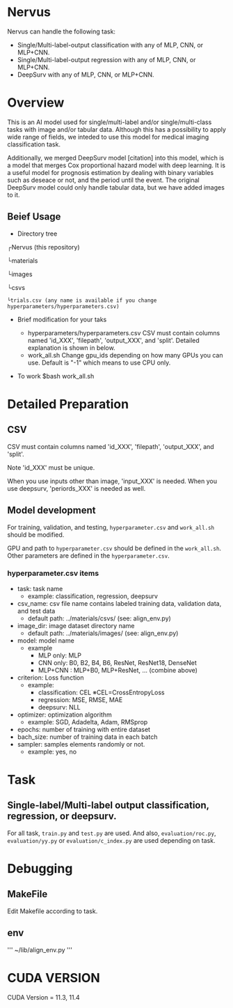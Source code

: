 # Nervus
Nervus can handle the following task:
- Single/Multi-label-output classification with any of MLP, CNN, or MLP+CNN.
- Single/Multi-label-output regression with any of MLP, CNN, or MLP+CNN.
- DeepSurv with any of MLP, CNN, or MLP+CNN.

# Overview
This is an AI model used for single/multi-label and/or single/multi-class tasks with image and/or tabular data.
Although this has a possibility to apply wide range of fields, we inteded to use this model for medical imaging classification task.

Additionally, we merged DeepSurv model [citation] into this model, which is a model that merges Cox proportional hazard model with deep learning. It is a useful model for prognosis estimation by dealing with binary variables such as deseace or not, and the period until the event. The original DeepSurv model could only handle tabular data, but we have added images to it.

## Beief Usage
- Directory tree

┌Nervus (this repository)

└materials

  └images
  
  └csvs
  
    └trials.csv (any name is available if you change hyperparameters/hyperparameters.csv)

- Brief modification for your taks
  - hyperparameters/hyperparameters.csv
    CSV must contain columns named 'id_XXX', 'filepath', 'output_XXX', and 'split'.
    Detailed explanation is shown in below.
  - work_all.sh
    Change gpu_ids depending on how many GPUs you can use. Default is "-1" which means to use CPU only.

- To work
$bash work_all.sh

# Detailed Preparation
## CSV
CSV must contain columns named 'id_XXX', 'filepath', 'output_XXX', and 'split'.

Note 'id_XXX' must be unique.

When you use inputs other than image, 'input_XXX' is needed. 
When you use deepsurv, 'periords_XXX' is needed as well.

## Model development
For training, validation, and testing, `hyperparameter.csv` and `work_all.sh` should be modified.

GPU and path to `hyperparameter.csv` should be defined in the `work_all.sh`.
Other parameters are defined in the `hyperparameter.csv`. 

### hyperparameter.csv items
- task: task name
  - example: classification, regression, deepsurv
- csv_name: csv file name contains labeled training data, validation data, and test data
  - default path: ../materials/csvs/ (see: align_env.py)
- image_dir: image dataset directory name
  - default path: ../materials/images/ (see: align_env.py)
- model: model name
  - example
    - MLP only: MLP
    - CNN only: B0, B2, B4, B6, ResNet, ResNet18, DenseNet
    - MLP+CNN : MLP+B0, MLP+ResNet, ... (combine above)
- criterion: Loss function
  - example: 
    - classification: CEL ※CEL=CrossEntropyLoss
    - regression: MSE, RMSE, MAE
    - deepsurv: NLL
- optimizer: optimization algorithm
  - example: SGD, Adadelta, Adam, RMSprop
- epochs: number of training with entire dataset 
- bach_size: number of training data in each batch
- sampler: samples elements randomly or not.
  - example: yes, no

# Task
## Single-label/Multi-label output classification, regression, or deepsurv.
For all task, `train.py` and `test.py` are used. And also, `evaluation/roc.py`, `evaluation/yy.py` or `evaluation/c_index.py` are used depending on task.


# Debugging
## MakeFile
Edit Makefile according to task.

## env
'''
~/lib/align_env.py
'''

# CUDA VERSION
CUDA Version = 11.3, 11.4
